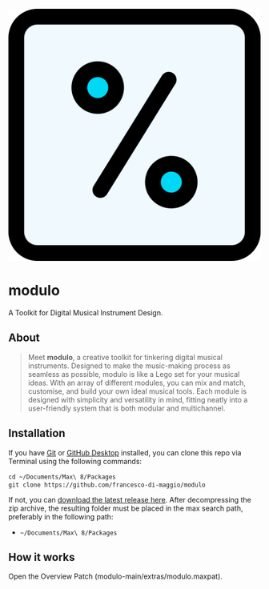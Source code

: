 ![modulo logo](icon.png "the modulo logo")

# modulo
A Toolkit for Digital Musical Instrument Design. 

## About 
> Meet **modulo**, a creative toolkit for tinkering digital musical instruments. Designed to make the music-making process as seamless as possible, modulo is like a Lego set for your musical ideas. With an array of different modules, you can mix and match, customise, and build your own ideal musical tools. Each module is designed with simplicity and versatility in mind, fitting neatly into a user-friendly system that is both modular and multichannel.

## Installation

If you have [Git](http://git-scm.com/) or [GitHub Desktop](https://desktop.github.com/) installed, you can clone this repo via Terminal using the following commands:

	cd ~/Documents/Max\ 8/Packages
	git clone https://github.com/francesco-di-maggio/modulo

If not, you can [download the latest release here](https://github.com/francesco-di-maggio/modulo). After decompressing the zip archive, the resulting folder must be placed in the max search path, preferably in the following path:

* `~/Documents/Max\ 8/Packages`

## How it works

Open the Overview Patch (modulo-main/extras/modulo.maxpat).